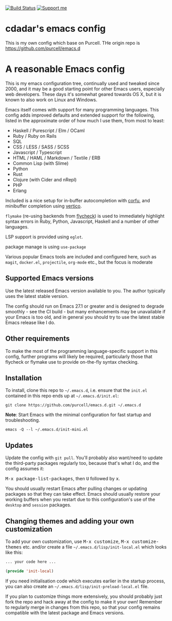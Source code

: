 [![Build Status](https://github.com/cdadar/emacs.d/workflows/CI/badge.svg)](https://github.com/cdadar/emacs.d/actions)
<a href="https://www.patreon.com/sanityinc"><img alt="Support me"
src="https://img.shields.io/badge/Support%20Me-%F0%9F%92%97-ff69b4.svg"></a>

# cdadar's emacs config

This is my own config which base on Purcell. THe origin repo is https://github.com/purcell/emacs.d

# A reasonable Emacs config

This is my emacs configuration tree, continually used and tweaked
since 2000, and it may be a good starting point for other Emacs
users, especially web developers. These days it's
somewhat geared towards OS X, but it is known to also work on Linux
and Windows.

Emacs itself comes with support for many programming languages. This
config adds improved defaults and extended support for the following, listed
in the approximate order of how much I use them, from most to least:

* Haskell / Purescript / Elm / OCaml
* Ruby / Ruby on Rails
* SQL
* CSS / LESS / SASS / SCSS
* Javascript / Typescript
* HTML / HAML / Markdown / Textile / ERB
* Common Lisp (with Slime)
* Python
* Rust
* Clojure (with Cider and nRepl)
* PHP
* Erlang

Included is a nice setup for in-buffer autocompletion with
[corfu](https://github.com/minad/corfu), and minibuffer completion using
[vertico](https://github.com/minad/vertico).

`flymake` (re-using backends from [flycheck](http://www.flycheck.org))
is used to immediately highlight syntax errors in Ruby, Python,
Javascript, Haskell and a number of other languages.

LSP support is provided using `eglot`.

package manage is using `use-package`

Various popular Emacs tools are included and configured here, such as
`magit`, `docker.el`, `projectile`, `org-mode` etc., but the focus is moderate

## Supported Emacs versions

Use the latest released Emacs version available to you. The author
typically uses the latest stable version.

The config should run on Emacs 27.1 or greater and is designed to
degrade smoothly - see the CI build - but many enhancements may be
unavailable if your Emacs is too old, and in general you should try
to use the latest stable Emacs release like I do.

## Other requirements

To make the most of the programming language-specific support in this
config, further programs will likely be required, particularly those
that flycheck or flymake use to provide on-the-fly syntax checking.

## Installation

To install, clone this repo to `~/.emacs.d`, i.e. ensure that the `init.el` contained in this repo ends up at
`~/.emacs.d/init.el`:

```
git clone https://github.com/purcell/emacs.d.git ~/.emacs.d
```

**Note**: Start Emacs with the minimal configuration for fast startup and troubleshooting.

``` shell
emacs -Q --l ~/.emacs.d/init-mini.el
```


## Updates

Update the config with `git pull`. You'll probably also want/need to update the third-party packages regularly too,
because that's what I do, and the config assumes it:

<kbd>M-x package-list-packages</kbd>, then <kbd>U</kbd> followed by <kbd>x</kbd>.

You should usually restart Emacs after pulling changes or updating packages so that they can take effect. Emacs should
usually restore your working buffers when you restart due to this configuration's use of the `desktop` and `session`
packages.

## Changing themes and adding your own customization

To add your own customization, use <kbd>M-x customize</kbd>, <kbd>M-x customize-themes</kbd> etc. and/or create a file
`~/.emacs.d/lisp/init-local.el` which looks like this:

```el
... your code here ...

(provide 'init-local)
```

If you need initialisation code which executes earlier in the startup process, you can also create an
`~/.emacs.d/lisp/init-preload-local.el` file.

If you plan to customize things more extensively, you should probably just fork the repo and hack away at the config to
make it your own!  Remember to regularly merge in changes from this repo, so that your config remains compatible with
the latest package and Emacs versions.

